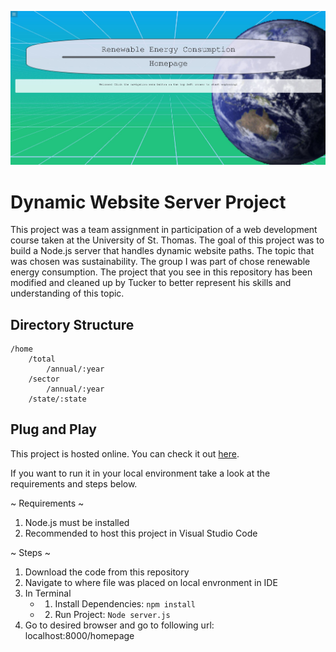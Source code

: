 ![Alt text](homepage_img.JPG)

# Dynamic Website Server Project

This project was a team assignment in participation of a web development course taken at the University of St. Thomas. The goal of this project was to build a Node.js server that handles dynamic website paths. The topic that was chosen was sustainability. The group I was part of chose renewable energy consumption. The project that you see in this repository has been modified and cleaned up by Tucker to better represent his skills and understanding of this topic.  


## Directory Structure
```
/home
    /total
        /annual/:year
    /sector
        /annual/:year
    /state/:state
```

## Plug and Play

This project is hosted online. You can check it out [here](https://renewable-energy.onrender.com). 

If you want to run it in your local environment take a look at the requirements and steps below.

~ Requirements ~

1. Node.js must be installed 
2. Recommended to host this project in Visual Studio Code

~ Steps ~

1. Download the code from this repository
2. Navigate to where file was placed on local envronment in IDE
3. In Terminal
    - 1. Install Dependencies: ``` npm install ```
    - 2. Run Project: ``` Node server.js ```
4. Go to desired browser and go to following url: localhost:8000/homepage